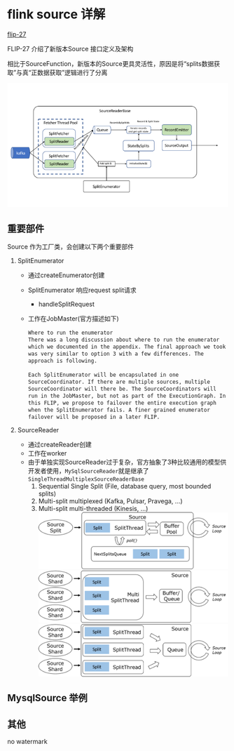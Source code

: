 # flink source 详解
[flip-27](https://cwiki.apache.org/confluence/display/FLINK/FLIP-27%3A+Refactor+Source+Interface)


FLIP-27 介绍了新版本Source 接口定义及架构

相比于SourceFunction，新版本的Source更具灵活性，原因是将“splits数据获取”与真“正数据获取”逻辑进行了分离

![alt text](image.png)

## 重要部件
Source 作为工厂类，会创建以下两个重要部件
1. SplitEnumerator 
    * 通过createEnumerator创建
    * SplitEnumerator 响应request split请求
        * handleSplitRequest
    * 工作在JobMaster(官方描述如下)

        ```
        Where to run the enumerator
        There was a long discussion about where to run the enumerator which we documented in the appendix. The final approach we took was very similar to option 3 with a few differences. The approach is following.

        Each SplitEnumerator will be encapsulated in one SourceCoordinator. If there are multiple sources, multiple SourceCoordinator will there be. The SourceCoordinators will run in the JobMaster, but not as part of the ExecutionGraph. In this FLIP, we propose to failover the entire execution graph when the SplitEnumerator fails. A finer grained enumerator failover will be proposed in a later FLIP.
        ```

2. SourceReader
    * 通过createReader创建
    * 工作在worker
    * 由于单独实现SourceReader过于复杂，官方抽象了3种比较通用的模型供开发者使用，`MySqlSourceReader`就是继承了`SingleThreadMultiplexSourceReaderBase`
        1. Sequential Single Split (File, database query, most bounded splits)
        2. Multi-split multiplexed (Kafka, Pulsar, Pravega, ...)
        3. Multi-split multi-threaded (Kinesis, ...)
        ![alt text](image-1.png)
        ![alt text](image-2.png)
        ![alt text](image-3.png)

## MysqlSource 举例




## 其他

no watermark
